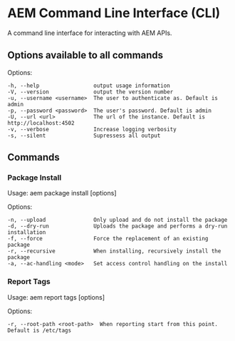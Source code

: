 # AEM Command Line Interface (CLI)

A command line interface for interacting with AEM APIs.

## Options available to all commands

  Options:

    -h, --help                 output usage information
    -V, --version              output the version number
    -u, --username <username>  The user to authenticate as. Default is admin
    -p, --password <password>  The user's password. Default is admin
    -U, --url <url>            The url of the instance. Default is http://localhost:4502
    -v, --verbose              Increase logging verbosity
    -s, --silent               Supressess all output


## Commands

### Package Install

  Usage: aem package install [options] <file>

  Options:

    -n, --upload               Only upload and do not install the package
    -d, --dry-run              Uploads the package and performs a dry-run installation
    -f, --force                Force the replacement of an existing package
    -r, --recursive            When installing, recursively install the package
    -a, --ac-handling <mode>   Set access control handling on the install


### Report Tags

  Usage: aem report tags [options] <file>

  Options:

    -r, --root-path <root-path>  When reporting start from this point. Default is /etc/tags

